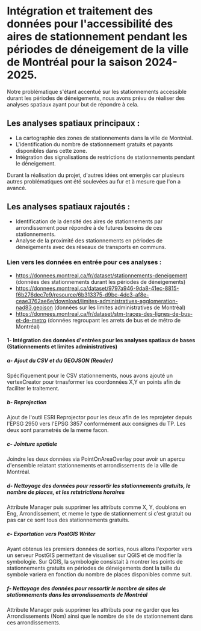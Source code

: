 # Intégration et traitement des données pour l'accessibilité des aires de stationnement pendant les périodes de déneigement de la ville de Montréal pour la saison 2024-2025.
Notre problématique s'étant accentué sur les stationnements accessible durant les périodes de déneigements, nous avons prévu de réaliser des analyses spatiaux ayant pour but de répondre à cela.

## Les analyses spatiaux principaux :
- La cartographie des zones de stationnements dans la ville de Montréal.
- L'identification du nombre de stationnement gratuits et payants disponibles dans cette zone.
- Intégration des signalisations de restrictions de stationnements pendant le déneigement.

Durant la réalisation du projet, d'autres idées ont emergés car plusieurs autres problématiques ont été soulevées au fur et à mesure que l'on a avancé.
## Les analyses spatiaux rajoutés :

- Identification de la densité des aires de stationnements par arrondissement pour répondre à de futures besoins de ces stationnements.
- Analyse de la proximité des stationnements en périodes de déneigements avec des réseaux de transports en communs.

### Lien vers les données en entrée pour ces analyses :
- https://donnees.montreal.ca/fr/dataset/stationnements-deneigement (données des stationnements durant les périodes de déneigements)
- https://donnees.montreal.ca/dataset/9797a946-9da8-41ec-8815-f6b276dec7e9/resource/6b313375-d9bc-4dc3-af8e-ceae3762ae6e/download/limites-administratives-agglomeration-nad83.geojson (données sur les limites administratives de Montréal)
- https://donnees.montreal.ca/fr/dataset/stm-traces-des-lignes-de-bus-et-de-metro (données regroupant les arrets de bus et de métro de Montréal)

#### 1- Intégration des données d'entrées pour les analyses spatiaux de bases (Stationnements et limites administratives)
##### a- Ajout du CSV et du GEOJSON (Reader)
Spécifiquement pour le CSV stationnements, nous avons ajouté un vertexCreator pour trnasformer les coordonnées X,Y en points afin de faciliter le traitement.

##### b- Reprojection
Ajout de l'outil ESRI Reprojector pour les deux afin de les reprojeter depuis l'EPSG 2950 vers l'EPSG 3857 conformément aux consignes du TP.
Les deux sont parametrés de la meme facon.

##### c- Jointure spatiale
Joindre les deux données via PointOnAreaOverlay pour avoir un apercu d'ensemble relatant stationnements et arrondissements de la ville de Montréal.

##### d- Nettoyage des données pour ressortir les stationnements gratuits, le nombre de places, et les retstrictions horaires
Attribute Manager puis supprimer les attributs comme X, Y, doublons en Eng, Arrondissement, et meme le type de stationnement si c'est gratuit ou pas car ce sont tous des stationnements gratuits.

##### e- Exportation vers PostGIS Writer
Ayant obtenus les premiers données de sorties, nous allons l'exporter vers un serveur PostGIS permettant de visualiser sur QGIS et de modifier la symbologie.
Sur QGIS, la symbologie consistait à montrer les points de stationnements gratuits en périodes de déneigements dont la taille du symbole variera en fonction du nombre de places disponibles comme suit.

##### f- Nettoyage des données pour ressortir le nombre de sites de stationnements dans les arrondissements de Montréal
Attribute Manager puis supprimer les attributs pour ne garder que les Arrondissements (Nom) ainsi que le nombre de site de stationnement dans ces arrondissements.